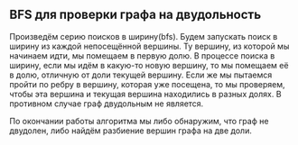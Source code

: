 ## BFS для проверки графа на двудольность
Произведём серию поисков в ширину(bfs). Будем запускать поиск в ширину из каждой непосещённой вершины. Ту вершину, из которой мы начинаем идти, мы помещаем в первую долю. В процессе поиска в ширину, если мы идём в какую-то новую вершину, то мы помещаем её в долю, отличную от доли текущей вершину. Если же мы пытаемся пройти по ребру в вершину, которая уже посещена, то мы проверяем, чтобы эта вершина и текущая вершина находились в разных долях. В противном случае граф двудольным не является.

По окончании работы алгоритма мы либо обнаружим, что граф не двудолен, либо найдём разбиение вершин графа на две доли.
